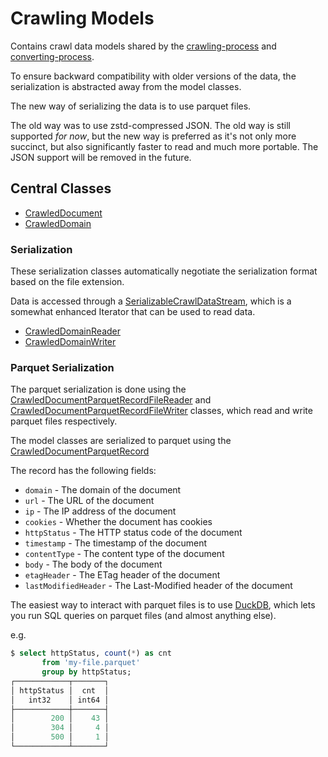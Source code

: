 # Crawling Models

Contains crawl data models shared by the [crawling-process](../../processes/crawling-process/) and
[converting-process](../../processes/converting-process/).

To ensure backward compatibility with older versions of the data, the serialization is
abstracted away from the model classes.  

The new way of serializing the data is to use parquet files.  

The old way was to use zstd-compressed JSON.  The old way is still supported 
*for now*, but the new way is preferred as it's not only more succinct, but also 
significantly faster to read and much more portable.  The JSON support will be
removed in the future.

## Central Classes

* [CrawledDocument](java/nu/marginalia/crawling/model/CrawledDocument.java)
* [CrawledDomain](java/nu/marginalia/crawling/model/CrawledDomain.java)

### Serialization

These serialization classes automatically negotiate the serialization format based on the 
file extension.

Data is accessed through a [SerializableCrawlDataStream](java/nu/marginalia/crawling/io/SerializableCrawlDataStream.java),
which is a somewhat enhanced Iterator that can be used to read data. 

* [CrawledDomainReader](java/nu/marginalia/crawling/io/CrawledDomainReader.java)
* [CrawledDomainWriter](java/nu/marginalia/crawling/io/CrawledDomainWriter.java)

### Parquet Serialization

The parquet serialization is done using the [CrawledDocumentParquetRecordFileReader](java/nu/marginalia/crawling/parquet/CrawledDocumentParquetRecordFileReader.java)
and [CrawledDocumentParquetRecordFileWriter](java/nu/marginalia/crawling/parquet/CrawledDocumentParquetRecordFileWriter.java) classes,
which read and write parquet files respectively.

The model classes are serialized to parquet using the [CrawledDocumentParquetRecord](java/nu/marginalia/crawling/parquet/CrawledDocumentParquetRecord.java)

The record has the following fields:

* `domain` - The domain of the document
* `url` - The URL of the document
* `ip` - The IP address of the document
* `cookies` - Whether the document has cookies
* `httpStatus` - The HTTP status code of the document
* `timestamp` - The timestamp of the document
* `contentType` - The content type of the document
* `body` - The body of the document
* `etagHeader` - The ETag header of the document
* `lastModifiedHeader` - The Last-Modified header of the document

The easiest way to interact with parquet files is to use [DuckDB](https://duckdb.org/),
which lets you run SQL queries on parquet files (and almost anything else).

e.g. 
```sql
$ select httpStatus, count(*) as cnt 
       from 'my-file.parquet' 
       group by httpStatus;
┌────────────┬───────┐
│ httpStatus │  cnt  │
│   int32    │ int64 │
├────────────┼───────┤
│        200 │    43 │
│        304 │     4 │
│        500 │     1 │
└────────────┴───────┘
```